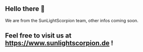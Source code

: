 ## Hello there 👋

We are from the SunLightScorpion team, other infos coming soon.

## Feel free to visit us at https://www.sunlightscorpion.de !
